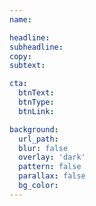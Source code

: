 ```yaml
---
name:

headline:
subheadline:
copy:
subtext:

cta:
  btnText:
  btnType:
  btnLink:

background:
  url_path:
  blur: false
  overlay: 'dark'
  pattern: false
  parallax: false
  bg_color:
---
```

